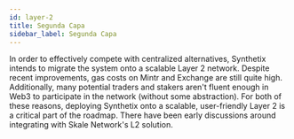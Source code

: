 ```yaml
---
id: layer-2
title: Segunda Capa
sidebar_label: Segunda Capa
---
```


In order to effectively compete with centralized alternatives, Synthetix intends to migrate the system onto a scalable Layer 2 network. Despite recent improvements, gas costs on Mintr and Exchange are still quite high. Additionally, many potential traders and stakers aren't fluent enough in Web3 to participate in the network (without some abstraction). For both of these reasons, deploying Synthetix onto a scalable, user-friendly Layer 2 is a critical part of the roadmap. There have been early discussions around integrating with Skale Network's L2 solution.
